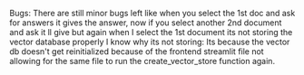 Bugs:
There are still minor bugs left like when you select the 1st doc and ask for answers it gives the answer, now if you select another 2nd document and ask it ll give but again when I select the 1st document its not storing the vector database properly
I know why its not storing: Its because the vector db doesn't get reinitialized because of the frontend streamlit file not allowing for the same file to run the create_vector_store function again.
